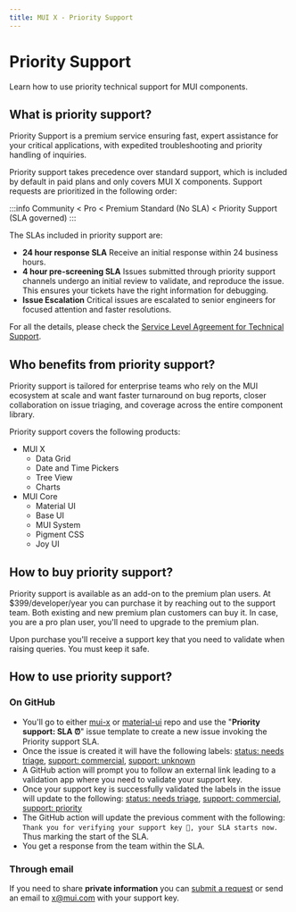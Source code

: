 ```yaml
---
title: MUI X - Priority Support
---
```


# Priority Support [<span class="plan-premium"></span>](/x/introduction/licensing/#premium-plan 'Premium plan')

<p class="description">Learn how to use priority technical support for MUI components.</p>

## What is priority support?

Priority Support is a premium service ensuring fast, expert assistance for your critical applications, with expedited troubleshooting and priority handling of inquiries.

Priority support takes precedence over standard support, which is included by default in paid plans and only covers MUI X components. Support requests are prioritized in the following order:

:::info
Community < Pro < Premium Standard (No SLA) < Priority Support (SLA governed)
:::

The SLAs included in priority support are:

- **24 hour response SLA**
  Receive an initial response within 24 business hours.
- **4 hour pre-screening SLA**
  Issues submitted through priority support channels undergo an initial review to validate, and reproduce the issue. This ensures your tickets have the right information for debugging.
- **Issue Escalation**
  Critical issues are escalated to senior engineers for focused attention and faster resolutions.

For all the details, please check the [Service Level Agreement for Technical Support](https://mui.com/legal/technical-support-sla/).

## Who benefits from priority support?

Priority support is tailored for enterprise teams who rely on the MUI ecosystem at scale and want faster turnaround on bug reports, closer collaboration on issue triaging, and coverage across the entire component library.

Priority support covers the following products:

- MUI X
  - Data Grid
  - Date and Time Pickers
  - Tree View
  - Charts
- MUI Core
  - Material UI
  - Base UI
  - MUI System
  - Pigment CSS
  - Joy UI

## How to buy priority support?

Priority support is available as an add-on to the premium plan users. At $399/developer/year you can purchase it by reaching out to the support team. Both existing and new premium plan customers can buy it. In case, you are a pro plan user, you'll need to upgrade to the premium plan.

Upon purchase you'll receive a support key that you need to validate when raising queries. You must keep it safe.

## How to use priority support?

### On GitHub

- You'll go to either [mui-x](https://github.com/mui/mui-x) or [material-ui](https://github.com/mui/material-ui) repo and use the "**Priority support: SLA ⏰**" issue template to create a new issue invoking the Priority support SLA.
- Once the issue is created it will have the following labels: [status: needs triage](https://github.com/mui/mui-x/labels/status%3A%20needs%20triage), [support: commercial](https://github.com/mui/mui-x/labels/support%3A%20commercial), [support: unknown](https://github.com/mui/mui-x/labels/support%3A%20unknown)
- A GitHub action will prompt you to follow an external link leading to a validation app where you need to validate your support key.
- Once your support key is successfully validated the labels in the issue will update to the following: [status: needs triage](https://github.com/mui/mui-x/labels/status%3A%20needs%20triage), [support: commercial](https://github.com/mui/mui-x/labels/support%3A%20commercial), [support: priority](https://github.com/mui/mui-x/labels/support%3A%20priority)
- The GitHub action will update the previous comment with the following: `Thank you for verifying your support key 🔑, your SLA starts now.` Thus marking the start of the SLA.
- You get a response from the team within the SLA.

### Through email

If you need to share **private information** you can [submit a request](https://support.mui.com/hc/en-us/requests/new?tf_360023797420=mui_x) or send an email to [x@mui.com](mailto:x@mui.com) with your support key.
